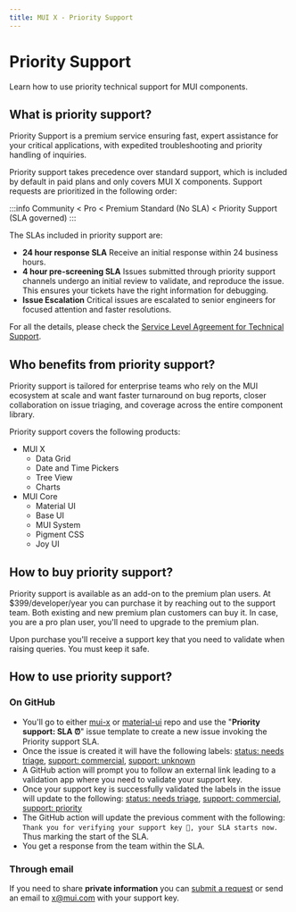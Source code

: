 ```yaml
---
title: MUI X - Priority Support
---
```


# Priority Support [<span class="plan-premium"></span>](/x/introduction/licensing/#premium-plan 'Premium plan')

<p class="description">Learn how to use priority technical support for MUI components.</p>

## What is priority support?

Priority Support is a premium service ensuring fast, expert assistance for your critical applications, with expedited troubleshooting and priority handling of inquiries.

Priority support takes precedence over standard support, which is included by default in paid plans and only covers MUI X components. Support requests are prioritized in the following order:

:::info
Community < Pro < Premium Standard (No SLA) < Priority Support (SLA governed)
:::

The SLAs included in priority support are:

- **24 hour response SLA**
  Receive an initial response within 24 business hours.
- **4 hour pre-screening SLA**
  Issues submitted through priority support channels undergo an initial review to validate, and reproduce the issue. This ensures your tickets have the right information for debugging.
- **Issue Escalation**
  Critical issues are escalated to senior engineers for focused attention and faster resolutions.

For all the details, please check the [Service Level Agreement for Technical Support](https://mui.com/legal/technical-support-sla/).

## Who benefits from priority support?

Priority support is tailored for enterprise teams who rely on the MUI ecosystem at scale and want faster turnaround on bug reports, closer collaboration on issue triaging, and coverage across the entire component library.

Priority support covers the following products:

- MUI X
  - Data Grid
  - Date and Time Pickers
  - Tree View
  - Charts
- MUI Core
  - Material UI
  - Base UI
  - MUI System
  - Pigment CSS
  - Joy UI

## How to buy priority support?

Priority support is available as an add-on to the premium plan users. At $399/developer/year you can purchase it by reaching out to the support team. Both existing and new premium plan customers can buy it. In case, you are a pro plan user, you'll need to upgrade to the premium plan.

Upon purchase you'll receive a support key that you need to validate when raising queries. You must keep it safe.

## How to use priority support?

### On GitHub

- You'll go to either [mui-x](https://github.com/mui/mui-x) or [material-ui](https://github.com/mui/material-ui) repo and use the "**Priority support: SLA ⏰**" issue template to create a new issue invoking the Priority support SLA.
- Once the issue is created it will have the following labels: [status: needs triage](https://github.com/mui/mui-x/labels/status%3A%20needs%20triage), [support: commercial](https://github.com/mui/mui-x/labels/support%3A%20commercial), [support: unknown](https://github.com/mui/mui-x/labels/support%3A%20unknown)
- A GitHub action will prompt you to follow an external link leading to a validation app where you need to validate your support key.
- Once your support key is successfully validated the labels in the issue will update to the following: [status: needs triage](https://github.com/mui/mui-x/labels/status%3A%20needs%20triage), [support: commercial](https://github.com/mui/mui-x/labels/support%3A%20commercial), [support: priority](https://github.com/mui/mui-x/labels/support%3A%20priority)
- The GitHub action will update the previous comment with the following: `Thank you for verifying your support key 🔑, your SLA starts now.` Thus marking the start of the SLA.
- You get a response from the team within the SLA.

### Through email

If you need to share **private information** you can [submit a request](https://support.mui.com/hc/en-us/requests/new?tf_360023797420=mui_x) or send an email to [x@mui.com](mailto:x@mui.com) with your support key.
